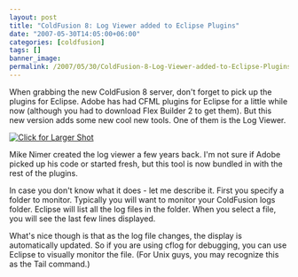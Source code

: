 ```yaml
---
layout: post
title: "ColdFusion 8: Log Viewer added to Eclipse Plugins"
date: "2007-05-30T14:05:00+06:00"
categories: [coldfusion]
tags: []
banner_image: 
permalink: /2007/05/30/ColdFusion-8-Log-Viewer-added-to-Eclipse-Plugins
---
```


When grabbing the new ColdFusion 8 server, don't forget to pick up the plugins for Eclipse. Adobe has had CFML plugins for Eclipse for a little while now (although you had to download Flex Builder 2 to get them). But this new version adds some new cool new tools. One of them is the Log Viewer.
<!--more-->
<a href="http://ray.camdenfamily.com/images/logviewer.png"><img src="http://ray.camdenfamily.com/images/logviewersmall.jpg" alt="Click for Larger Shot" title="Click for Larger Shot"></a>

Mike Nimer created the log viewer a few years back. I'm not sure if Adobe picked up his code or started fresh, but this tool is now bundled in with the rest of the plugins. 

In case you don't know what it does - let me describe it. First you specify a folder to monitor. Typically you will want to monitor your ColdFusion logs folder. Eclipse will list all the log files in the folder. When you select a file, you will see the last few lines displayed. 

What's nice though is that as the log file changes, the display is automatically updated. So if you are using cflog for debugging, you can use Eclipse to visually monitor the file. (For Unix guys, you may recognize this as the Tail command.)